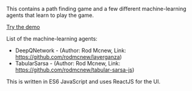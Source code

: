 This contains a path finding game and a few different machine-learning agents that learn to play the game.

[Try the demo](http://rodmcnew.github.io/reinforcement-learning-agent-tester-js/)

List of the machine-learning agents:
- DeepQNetwork - (Author: Rod Mcnew, Link: https://github.com/rodmcnew/layerganza)
- TabularSarsa - (Author: Rod Mcnew, Link: https://github.com/rodmcnew/tabular-sarsa-js)

This is written in ES6 JavaScript and uses ReactJS for the UI.
